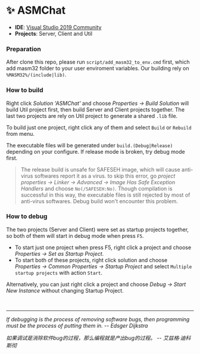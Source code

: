 # ✨ ASMChat

- **IDE**: [Visual Studio 2019 Community](https://visualstudio.microsoft.com/vs/older-downloads/)
- **Projects**: Server, Client and Util


### Preparation
After clone this repo, please run `script/add_masm32_to_env.cmd` first, which add masm32 folder to your user enviroment variables. Our building rely on `%MASM32%/(include|lib)`.


### How to build

Right click *Solution 'ASMChat'* and choose *Properties → Build Solution* will build Util project first, then build Server and Client projects together. The last two projects are rely on Util project to generate a shared `.lib` file.

To build just one project, right click any of them and select `Build` or `Rebuild` from menu.

The executable files will be generated under `build.(Debug|Release)` depending on your configure. If release mode is broken, try debug mode first.

> The release build is unsafe for SAFESEH image, which will cause anti-virus softwares report it as a virus. to skip this error, go *project properties → Linker → Advanced → Image Has Safe Exception Handlers* and choose `No(/SAFESEH:No)`. Though compilation is successful in this way, the executable files is still rejected by most of anti-virus softwares. Debug build won't encounter this problem.


### How to debug

The two projects (Server and Client) were set as startup projects together, so both of them will start in debug mode when press `F5`.

- To start just one project when press F5, right click a project and choose *Properties → Set as Startup Project*.
- To start both of these projects, right click solution and choose *Properties → Common Properties → Startup Project* and select `Multiple startup projects` with action `Start`.

Alternatively, you can just right click a project and choose *Debug → Start New Instance* without changing Startup Project.

<br/>

------

*If debugging is the process of removing software bugs, then programming must be the process of putting them in. -- Edsger Dijkstra*

*如果调试是消除软件bug的过程，那么编程就是产出bug的过程。 -- 艾兹格·迪科斯彻*
